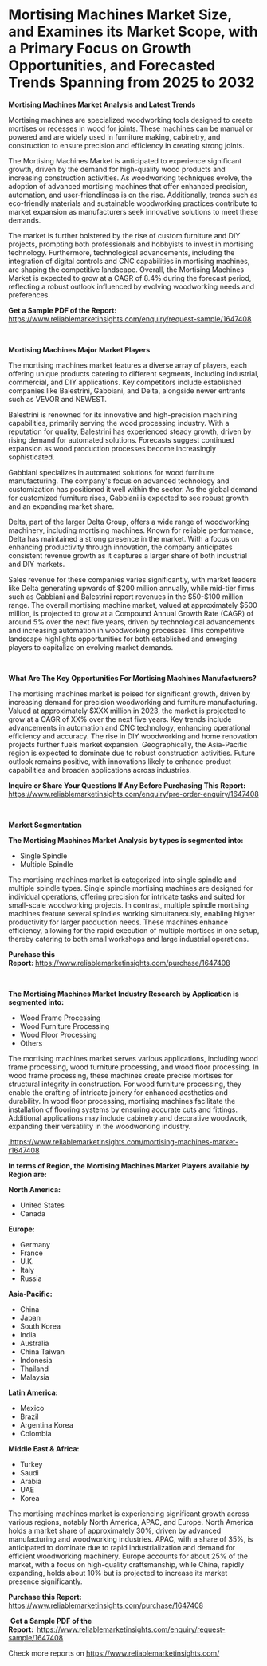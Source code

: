 <p><h1>Mortising Machines Market Size, and Examines its Market Scope, with a Primary Focus on Growth Opportunities, and Forecasted Trends Spanning from 2025 to 2032</h1></p><p><strong>Mortising Machines Market Analysis and Latest Trends</strong></p>
<p><p>Mortising machines are specialized woodworking tools designed to create mortises or recesses in wood for joints. These machines can be manual or powered and are widely used in furniture making, cabinetry, and construction to ensure precision and efficiency in creating strong joints.</p><p>The Mortising Machines Market is anticipated to experience significant growth, driven by the demand for high-quality wood products and increasing construction activities. As woodworking techniques evolve, the adoption of advanced mortising machines that offer enhanced precision, automation, and user-friendliness is on the rise. Additionally, trends such as eco-friendly materials and sustainable woodworking practices contribute to market expansion as manufacturers seek innovative solutions to meet these demands.</p><p>The market is further bolstered by the rise of custom furniture and DIY projects, prompting both professionals and hobbyists to invest in mortising technology. Furthermore, technological advancements, including the integration of digital controls and CNC capabilities in mortising machines, are shaping the competitive landscape. Overall, the Mortising Machines Market is expected to grow at a CAGR of 8.4% during the forecast period, reflecting a robust outlook influenced by evolving woodworking needs and preferences.</p></p>
<p><strong>Get a Sample PDF of the Report:&nbsp;</strong> <a href="https://www.reliablemarketinsights.com/enquiry/request-sample/1647408?utm_campaign=3520&utm_medium=2&utm_source=Github&utm_content=ia&utm_term=10042025&utm_id=mortising-machines">https://www.reliablemarketinsights.com/enquiry/request-sample/1647408</a></p>
<p>&nbsp;</p>
<p><strong>Mortising Machines Major Market Players</strong></p>
<p><p>The mortising machines market features a diverse array of players, each offering unique products catering to different segments, including industrial, commercial, and DIY applications. Key competitors include established companies like Balestrini, Gabbiani, and Delta, alongside newer entrants such as VEVOR and NEWEST.</p><p>Balestrini is renowned for its innovative and high-precision machining capabilities, primarily serving the wood processing industry. With a reputation for quality, Balestrini has experienced steady growth, driven by rising demand for automated solutions. Forecasts suggest continued expansion as wood production processes become increasingly sophisticated.</p><p>Gabbiani specializes in automated solutions for wood furniture manufacturing. The company's focus on advanced technology and customization has positioned it well within the sector. As the global demand for customized furniture rises, Gabbiani is expected to see robust growth and an expanding market share.</p><p>Delta, part of the larger Delta Group, offers a wide range of woodworking machinery, including mortising machines. Known for reliable performance, Delta has maintained a strong presence in the market. With a focus on enhancing productivity through innovation, the company anticipates consistent revenue growth as it captures a larger share of both industrial and DIY markets.</p><p>Sales revenue for these companies varies significantly, with market leaders like Delta generating upwards of $200 million annually, while mid-tier firms such as Gabbiani and Balestrini report revenues in the $50-$100 million range. The overall mortising machine market, valued at approximately $500 million, is projected to grow at a Compound Annual Growth Rate (CAGR) of around 5% over the next five years, driven by technological advancements and increasing automation in woodworking processes. This competitive landscape highlights opportunities for both established and emerging players to capitalize on evolving market demands.</p></p>
<p>&nbsp;</p>
<p><strong>What Are The Key Opportunities For Mortising Machines Manufacturers?</strong></p>
<p><p>The mortising machines market is poised for significant growth, driven by increasing demand for precision woodworking and furniture manufacturing. Valued at approximately $XXX million in 2023, the market is projected to grow at a CAGR of XX% over the next five years. Key trends include advancements in automation and CNC technology, enhancing operational efficiency and accuracy. The rise in DIY woodworking and home renovation projects further fuels market expansion. Geographically, the Asia-Pacific region is expected to dominate due to robust construction activities. Future outlook remains positive, with innovations likely to enhance product capabilities and broaden applications across industries.</p></p>
<p><strong>Inquire or Share Your Questions If Any Before Purchasing This Report:</strong> <a href="https://www.reliablemarketinsights.com/enquiry/pre-order-enquiry/1647408?utm_campaign=3520&utm_medium=2&utm_source=Github&utm_content=ia&utm_term=10042025&utm_id=mortising-machines">https://www.reliablemarketinsights.com/enquiry/pre-order-enquiry/1647408</a></p>
<p>&nbsp;</p>
<p><strong>Market Segmentation</strong></p>
<p><strong>The Mortising Machines Market Analysis by types is segmented into:</strong></p>
<p><ul><li>Single Spindle</li><li>Multiple Spindle</li></ul></p>
<p><p>The mortising machines market is categorized into single spindle and multiple spindle types. Single spindle mortising machines are designed for individual operations, offering precision for intricate tasks and suited for small-scale woodworking projects. In contrast, multiple spindle mortising machines feature several spindles working simultaneously, enabling higher productivity for larger production needs. These machines enhance efficiency, allowing for the rapid execution of multiple mortises in one setup, thereby catering to both small workshops and large industrial operations.</p></p>
<p><strong>Purchase this Report:&nbsp;</strong><a href="https://www.reliablemarketinsights.com/purchase/1647408?utm_campaign=3520&utm_medium=2&utm_source=Github&utm_content=ia&utm_term=10042025&utm_id=mortising-machines">https://www.reliablemarketinsights.com/purchase/1647408</a></p>
<p>&nbsp;</p>
<p><strong>The Mortising Machines Market Industry Research by Application is segmented into:</strong></p>
<p><ul><li>Wood Frame Processing</li><li>Wood Furniture Processing</li><li>Wood Floor Processing</li><li>Others</li></ul></p>
<p><p>The mortising machines market serves various applications, including wood frame processing, wood furniture processing, and wood floor processing. In wood frame processing, these machines create precise mortises for structural integrity in construction. For wood furniture processing, they enable the crafting of intricate joinery for enhanced aesthetics and durability. In wood floor processing, mortising machines facilitate the installation of flooring systems by ensuring accurate cuts and fittings. Additional applications may include cabinetry and decorative woodwork, expanding their versatility in the woodworking industry.</p></p>
<p><a href="https://www.reliablemarketinsights.com/mortising-machines-market-r1647408?utm_campaign=3520&utm_medium=2&utm_source=Github&utm_content=ia&utm_term=10042025&utm_id=mortising-machines">&nbsp;https://www.reliablemarketinsights.com/mortising-machines-market-r1647408</a></p>
<p><strong>In terms of Region, the Mortising Machines Market Players available by Region are:</strong></p>
<p>
    <p> <strong> North America: </strong>
        <ul>
            <li>United States</li>
            <li>Canada</li>
        </ul>
        </p> 
    <p> <strong> Europe: </strong>
        <ul>
            <li>Germany</li>
            <li>France</li>
            <li>U.K.</li>
            <li>Italy</li>
            <li>Russia</li>
        </ul>
        </p> 
    <p> <strong> Asia-Pacific: </strong>
        <ul>
            <li>China</li>
            <li>Japan</li>
            <li>South Korea</li>
            <li>India</li>
            <li>Australia</li>
            <li>China Taiwan</li>
            <li>Indonesia</li>
            <li>Thailand</li>
            <li>Malaysia</li>
        </ul>
        </p> 
    <p> <strong> Latin America: </strong>
        <ul>
            <li>Mexico</li>
            <li>Brazil</li>
            <li>Argentina Korea</li>
            <li>Colombia</li>
        </ul>
        </p> 
    <p> <strong> Middle East & Africa: </strong>
        <ul>
            <li>Turkey</li>
            <li>Saudi</li>
            <li>Arabia</li>
            <li>UAE</li>
            <li>Korea</li>
        </ul>
    </p>
    </p>
<p><p>The mortising machines market is experiencing significant growth across various regions, notably North America, APAC, and Europe. North America holds a market share of approximately 30%, driven by advanced manufacturing and woodworking industries. APAC, with a share of 35%, is anticipated to dominate due to rapid industrialization and demand for efficient woodworking machinery. Europe accounts for about 25% of the market, with a focus on high-quality craftsmanship, while China, rapidly expanding, holds about 10% but is projected to increase its market presence significantly.</p></p>
<p><strong>Purchase this Report: </strong><a href="https://www.reliablemarketinsights.com/purchase/1647408?utm_campaign=3520&utm_medium=2&utm_source=Github&utm_content=ia&utm_term=10042025&utm_id=mortising-machines">https://www.reliablemarketinsights.com/purchase/1647408</a></p>
<p>&nbsp;<strong>Get a Sample PDF of the Report:&nbsp;&nbsp;</strong><a href="https://www.reliablemarketinsights.com/enquiry/request-sample/1647408?utm_campaign=3520&utm_medium=2&utm_source=Github&utm_content=ia&utm_term=10042025&utm_id=mortising-machines">https://www.reliablemarketinsights.com/enquiry/request-sample/1647408</a></p>
<p><strong></strong></p>
<p>Check more reports on <a href="https://www.reliablemarketinsights.com/?utm_campaign=3520&utm_medium=2&utm_source=Github&utm_content=ia&utm_term=10042025&utm_id=mortising-machines">https://www.reliablemarketinsights.com/</a></p>